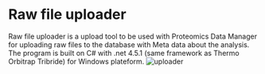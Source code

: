 # Raw file uploader
Raw file uploader is a upload tool to be used with Proteomics Data Manager for uploading raw files to the database with Meta data about the analysis. The program is built on C# with .net 4.5.1 (same framework as Thermo Orbitrap Tribride) for Windows plateform.
![uploader](https://user-images.githubusercontent.com/77813931/153513297-89ca288a-5a61-4ac5-8373-175833e87c45.PNG)
